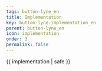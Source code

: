 ```yaml
---
tags: button-lyne_en
title: Implementation
key: button-lyne-implementation_en
parent: button-lyne_en
icon: implementation
order: 3
permalink: false  
---
```

 {{ implementation | safe }}


